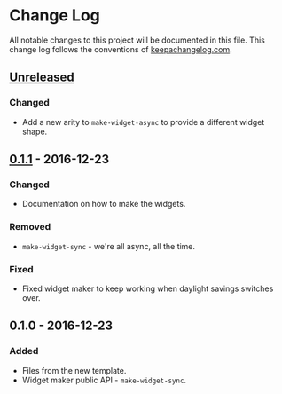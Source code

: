 # Change Log
All notable changes to this project will be documented in this file. This change log follows the conventions of [keepachangelog.com](http://keepachangelog.com/).

## [Unreleased]
### Changed
- Add a new arity to `make-widget-async` to provide a different widget shape.

## [0.1.1] - 2016-12-23
### Changed
- Documentation on how to make the widgets.

### Removed
- `make-widget-sync` - we're all async, all the time.

### Fixed
- Fixed widget maker to keep working when daylight savings switches over.

## 0.1.0 - 2016-12-23
### Added
- Files from the new template.
- Widget maker public API - `make-widget-sync`.

[Unreleased]: https://github.com/your-name/com.senacor.msm.onramp.jms/compare/0.1.1...HEAD
[0.1.1]: https://github.com/your-name/com.senacor.msm.onramp.jms/compare/0.1.0...0.1.1
